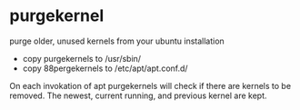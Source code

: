 purgekernel
===========

purge older, unused kernels from your ubuntu installation

* copy purgekernels to /usr/sbin/
* copy 88pergekernels to /etc/apt/apt.conf.d/

On each invokation of apt purgekernels will check if there are kernels to be
removed. The newest, current running, and previous kernel are kept.
